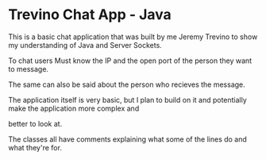 # Trevino Chat App - Java

This is a basic chat application that was built by me Jeremy Trevino to show my understanding of Java and 
Server Sockets. 

To chat users Must know the IP and the open port of the person they want to message.
 
The same can also be said about the person who recieves the message. 

The application itself is very basic, but I plan to build on it and potentially make the application more complex and 

better to look at. 

The classes all have comments explaining what some of the lines do and what they're for. 

